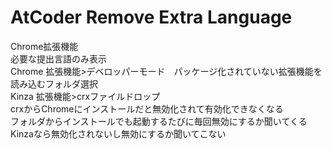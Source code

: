 # AtCoder Remove Extra Language
Chrome拡張機能  
必要な提出言語のみ表示  
Chrome 拡張機能>デベロッパーモード　パッケージ化されていない拡張機能を読み込むフォルダ選択  
Kinza 拡張機能>crxファイルドロップ  
crxからChromeにインストールだと無効化されて有効化できなくなる  
フォルダからインストールでも起動するたびに毎回無効にするか聞いてくる  
Kinzaなら無効化されないし無効にするか聞いてこない  